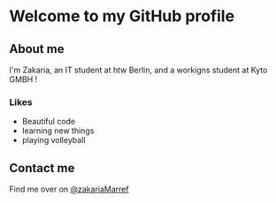 # Welcome to my GitHub profile

## About me
I'm Zakaria, an IT student at htw Berlin, and a workigns student at Kyto GMBH ! 

### Likes
* Beautiful code
* learning new things
* playing volleyball


## Contact me
Find me over on  [@zakariaMarref](https://www.linkedin.com/in/zakariamarref/)
